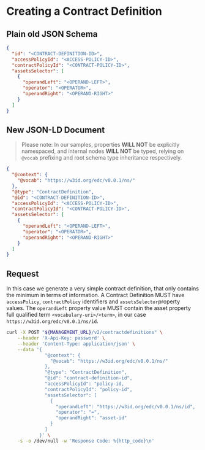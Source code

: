 # Creating a Contract Definition

## Plain old JSON Schema

```json
{
  "id": "<CONTRACT-DEFINITION-ID>",
  "accessPolicyId": "<ACCESS-POLICY-ID>",
  "contractPolicyId": "<CONTRACT-POLICY-ID>",
  "assetsSelector": [
    {
      "operandLeft": "<OPERAND-LEFT>",
      "operator": "<OPERATOR>",
      "operandRight": "<OPERAND-RIGHT>"
    }
  ]
}
```

## New JSON-LD Document

> Please note: In our samples, properties **WILL NOT** be explicitly namespaced, and internal nodes **WILL NOT** be typed, relying on `@vocab` prefixing and root schema type inheritance respectively.

```json
{
  "@context": {
    "@vocab": "https://w3id.org/edc/v0.0.1/ns/"
  },
  "@type": "ContractDefinition",
  "@id": "<CONTRACT-DEFINITION-ID>",
  "accessPolicyId": "<ACCESS-POLICY-ID>",
  "contractPolicyId": "<CONTRACT-POLICY-ID>",
  "assetsSelector": [
    {
      "operandLeft": "<OPERAND-LEFT>",
      "operator": "<OPERATOR>",
      "operandRight": "<OPERAND-RIGHT>"
    }
  ]
}
```

## Request

In this case we generate a very simple contract definition, that only contains the minimum in terms of information.
A Contract Definition MUST have `accessPolicy`, `contractPolicy` identifiers and `assetsSelector`property values.
The `operandLeft` property value MUST contain the asset property full qualified term `<vocabulary-uri>/<term>`, in our case `https://w3id.org/edc/v0.0.1/ns/id`.

```bash
curl -X POST "${MANAGEMENT_URL}/v2/contractdefinitions" \
    --header 'X-Api-Key: password' \
    --header 'Content-Type: application/json' \
    --data '{
              "@context": {
                "@vocab": "https://w3id.org/edc/v0.0.1/ns/"
              },
              "@type": "ContractDefinition",
              "@id": "contract-definition-id",
              "accessPolicyId": "policy-id,
              "contractPolicyId": "policy-id",
              "assetsSelector": [
                {
                  "operandLeft": "https://w3id.org/edc/v0.0.1/ns/id",
                  "operator": "=",
                  "operandRight": "asset-id"
                }
              ]
            }' \
    -s -o /dev/null -w 'Response Code: %{http_code}\n'
```
